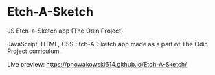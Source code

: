 # Etch-A-Sketch
JS Etch-a-Sketch app (The Odin Project)

JavaScript, HTML, CSS Etch-A-Sketch app made as a part of The Odin Project curriculum. 

Live preview:  https://pnowakowski614.github.io/Etch-A-Sketch/
